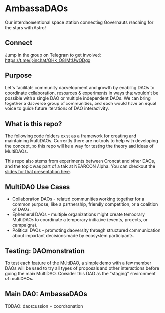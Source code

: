 # AmbassaDAOs
Our interdaomentional space station connecting Governauts reaching for the stars with Astro!

## Connect

Jump in the group on Telegram to get involved: https://t.me/joinchat/QHk_O8liMtUwODgx

## Purpose

Let's facilitate community daovelopment and growth by enabling DAOs to coordinate collaboration, resources & experiments in ways that wouldn't be possible with a single DAO or multiple independent DAOs. We can bring together a daoverse group of communities, and each would have an equal voice to guide future iterations of DAO interactivity.

## What is this repo?

The following code folders exist as a framework for creating and maintaining MultiDAOs. Currently there are no tools to help with developing the concept, so this repo will be a way for testing the theory and ideas of MultiDAOs.

This repo also stems from experiments between Croncat and other DAOs, and the topic was part of a talk at NEARCON Alpha. You can checkout the [slides for that presentation here](https://docs.google.com/presentation/d/1QtyyE6VuHWyzwkyl8dAKCWZYMBx-y0viSIJmuen67f4/edit?usp=sharing).

## MultiDAO Use Cases

- Collaboration DAOs - related communities working together for a common purpose, like a partnership, friendly competition, or a coalition of DAOs.
- Ephemeral DAOs - multiple organizations might create temporary MultiDAOs to coordinate a temporary initiative (events, projects, or campaigns).
- Political DAOs - promoting daoversity through structured communication about important decisions made by ecosystem participants.

## Testing: DAOmonstration

To test each feature of the MultiDAO, a simple demo with a few member DAOs will be used to try all types of proposals and other interactions before going the main MultiDAO. Consider this DAO as the "staging" environment of multiDAOs.

## Main DAO: AmbassaDAOs

TODAO: daoscussion + coordaonation
